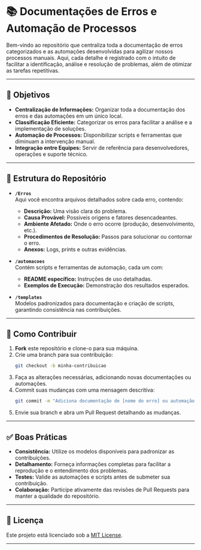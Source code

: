 # 📚 Documentações de Erros e Automação de Processos

Bem-vindo ao repositório que centraliza toda a documentação de erros categorizados e as automações desenvolvidas para agilizar nossos processos manuais. Aqui, cada detalhe é registrado com o intuito de facilitar a identificação, análise e resolução de problemas, além de otimizar as tarefas repetitivas.

---

## 🎯 Objetivos

- **Centralização de Informações:** Organizar toda a documentação dos erros e das automações em um único local.
- **Classificação Eficiente:** Categorizar os erros para facilitar a análise e a implementação de soluções.
- **Automação de Processos:** Disponibilizar scripts e ferramentas que diminuam a intervenção manual.
- **Integração entre Equipes:** Servir de referência para desenvolvedores, operações e suporte técnico.

---

## 📂 Estrutura do Repositório

- **`/Erros`**  
  Aqui você encontra arquivos detalhados sobre cada erro, contendo:
  - **Descrição:** Uma visão clara do problema.
  - **Causa Provável:** Possíveis origens e fatores desencadeantes.
  - **Ambiente Afetado:** Onde o erro ocorre (produção, desenvolvimento, etc.).
  - **Procedimentos de Resolução:** Passos para solucionar ou contornar o erro.
  - **Anexos:** Logs, prints e outras evidências.

- **`/automacoes`**  
  Contém scripts e ferramentas de automação, cada um com:
  - **README específico:** Instruções de uso detalhadas.
  - **Exemplos de Execução:** Demonstração dos resultados esperados.

- **`/templates`**  
  Modelos padronizados para documentação e criação de scripts, garantindo consistência nas contribuições.

---

## 🤝 Como Contribuir

1. **Fork** este repositório e clone-o para sua máquina.
2. Crie uma branch para sua contribuição:
   ```bash
   git checkout -b minha-contribuicao
   ```
3. Faça as alterações necessárias, adicionando novas documentações ou automações.
4. Commit suas mudanças com uma mensagem descritiva:
   ```bash
   git commit -m "Adiciona documentação de [nome do erro] ou automação para [descrição]"
   ```
5. Envie sua branch e abra um Pull Request detalhando as mudanças.

---

## ✅ Boas Práticas

- **Consistência:** Utilize os modelos disponíveis para padronizar as contribuições.
- **Detalhamento:** Forneça informações completas para facilitar a reprodução e o entendimento dos problemas.
- **Testes:** Valide as automações e scripts antes de submeter sua contribuição.
- **Colaboração:** Participe ativamente das revisões de Pull Requests para manter a qualidade do repositório.

---

## 📜 Licença

Este projeto está licenciado sob a [MIT License](LICENSE).

---
